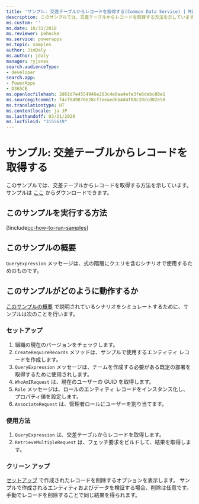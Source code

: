 ```yaml
---
title: 'サンプル: 交差テーブルからレコードを取得する(Common Data Service) | Microsoft Docs'
description: このサンプルでは、交差テーブルからレコードを取得する方法を示しています。
ms.custom: ''
ms.date: 10/31/2018
ms.reviewer: pehecke
ms.service: powerapps
ms.topic: samples
author: JimDaly
ms.author: jdaly
manager: ryjones
search.audienceType:
- developer
search.app:
- PowerApps
- D365CE
ms.openlocfilehash: 2d61d7e4554946e263c4e0aa4efe3fe6debc88e1
ms.sourcegitcommit: f4cf849070628cf7eeaed6b4d4f08c20dcd02e58
ms.translationtype: HT
ms.contentlocale: ja-JP
ms.lasthandoff: 03/21/2020
ms.locfileid: "3155619"
---
```

# <a name="sample-retrieve-records-from-an-intersect-table"></a>サンプル: 交差テーブルからレコードを取得する

<!-- https://docs.microsoft.com/dynamics365/customer-engagement/developer/org-service/sample-retrieve-records-intersect-table -->
 このサンプルでは、交差テーブルからレコードを取得する方法を示しています。 サンプルは [ここ](https://github.com/Microsoft/PowerApps-Samples/tree/master/cds/orgsvc/C%23/RetrieveRecordsFromIntersectTable) からダウンロードできます。

## <a name="how-to-run-this-sample"></a>このサンプルを実行する方法

[!include[cc-how-to-run-samples](../../includes/cc-how-to-run-samples.md)]

## <a name="what-this-sample-does"></a>このサンプルの概要

`QueryExpression` メッセージは、式の階層にクエリを含むシナリオで使用するためのものです。

## <a name="how-this-sample-works"></a>このサンプルがどのように動作するか

[このサンプルの概要](#what-this-sample-does) で説明されているシナリオをシミュレートするために、サンプルは次のことを行います。

### <a name="setup"></a>セットアップ

1. 組織の現在のバージョンをチェックします。 
1. `CreateRequireRecords` メソッドは、サンプルで使用するエンティティ レコードを作成します。
1. `QueryExpression` メッセージは、チームを作成する必要がある既定の部署を取得するために使用されします。
1. `WhoAmIRequest` は、現在のユーザーの GUID を取得します。
1. `Role` メッセージは、ロールのエンティティ レコードをインスタンス化し、プロパティ値を設定します。
1. `AssociateRequest` は、管理者ロールにユーザーを割り当てます。 

### <a name="demonstrate"></a>使用方法

1. `QueryExpression` は、交差テーブルからレコードを取得します。
1. `RetrieveMultipleRequest` は、フェッチ要求をビルドして、結果を取得します。

### <a name="clean-up"></a>クリーン アップ

[セットアップ](#setup) で作成されたレコードを削除するオプションを表示します。 サンプルで作成されるエンティティおよびデータを検証する場合、削除は任意です。 手動でレコードを削除することで同じ結果を得られます。
